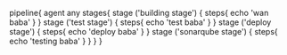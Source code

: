 pipeline{
    agent any
    stages{
        stage ('building stage') {
            steps{
                echo 'wan baba'
            }
        }
        stage ('test stage') {
            steps{
                echo 'test baba'
            }
        }
        stage ('deploy stage') {
            steps{
                echo 'deploy baba'
            }
        }
        stage ('sonarqube stage') {
            steps{
                echo 'testing baba'
            }
        }
    }
    }
